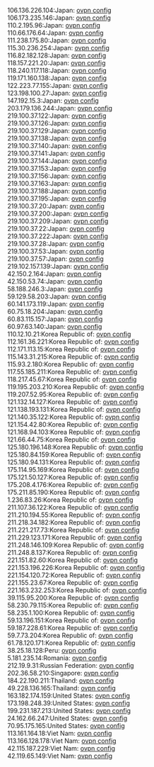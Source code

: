 106.136.226.104:Japan: [ovpn config](vpn/106_136_226_104.ovpn)  
106.173.235.146:Japan: [ovpn config](vpn/106_173_235_146.ovpn)  
110.2.195.96:Japan: [ovpn config](vpn/110_2_195_96.ovpn)  
110.66.176.64:Japan: [ovpn config](vpn/110_66_176_64.ovpn)  
111.238.175.80:Japan: [ovpn config](vpn/111_238_175_80.ovpn)  
115.30.236.254:Japan: [ovpn config](vpn/115_30_236_254.ovpn)  
116.82.182.128:Japan: [ovpn config](vpn/116_82_182_128.ovpn)  
118.157.221.20:Japan: [ovpn config](vpn/118_157_221_20.ovpn)  
118.240.117.118:Japan: [ovpn config](vpn/118_240_117_118.ovpn)  
119.171.160.138:Japan: [ovpn config](vpn/119_171_160_138.ovpn)  
122.223.77.155:Japan: [ovpn config](vpn/122_223_77_155.ovpn)  
123.198.100.27:Japan: [ovpn config](vpn/123_198_100_27.ovpn)  
147.192.15.3:Japan: [ovpn config](vpn/147_192_15_3.ovpn)  
203.179.136.244:Japan: [ovpn config](vpn/203_179_136_244.ovpn)  
219.100.37.122:Japan: [ovpn config](vpn/219_100_37_122.ovpn)  
219.100.37.126:Japan: [ovpn config](vpn/219_100_37_126.ovpn)  
219.100.37.129:Japan: [ovpn config](vpn/219_100_37_129.ovpn)  
219.100.37.138:Japan: [ovpn config](vpn/219_100_37_138.ovpn)  
219.100.37.140:Japan: [ovpn config](vpn/219_100_37_140.ovpn)  
219.100.37.141:Japan: [ovpn config](vpn/219_100_37_141.ovpn)  
219.100.37.144:Japan: [ovpn config](vpn/219_100_37_144.ovpn)  
219.100.37.153:Japan: [ovpn config](vpn/219_100_37_153.ovpn)  
219.100.37.156:Japan: [ovpn config](vpn/219_100_37_156.ovpn)  
219.100.37.163:Japan: [ovpn config](vpn/219_100_37_163.ovpn)  
219.100.37.188:Japan: [ovpn config](vpn/219_100_37_188.ovpn)  
219.100.37.195:Japan: [ovpn config](vpn/219_100_37_195.ovpn)  
219.100.37.20:Japan: [ovpn config](vpn/219_100_37_20.ovpn)  
219.100.37.200:Japan: [ovpn config](vpn/219_100_37_200.ovpn)  
219.100.37.209:Japan: [ovpn config](vpn/219_100_37_209.ovpn)  
219.100.37.22:Japan: [ovpn config](vpn/219_100_37_22.ovpn)  
219.100.37.222:Japan: [ovpn config](vpn/219_100_37_222.ovpn)  
219.100.37.28:Japan: [ovpn config](vpn/219_100_37_28.ovpn)  
219.100.37.53:Japan: [ovpn config](vpn/219_100_37_53.ovpn)  
219.100.37.57:Japan: [ovpn config](vpn/219_100_37_57.ovpn)  
219.102.157.139:Japan: [ovpn config](vpn/219_102_157_139.ovpn)  
42.150.2.164:Japan: [ovpn config](vpn/42_150_2_164.ovpn)  
42.150.53.74:Japan: [ovpn config](vpn/42_150_53_74.ovpn)  
58.188.246.3:Japan: [ovpn config](vpn/58_188_246_3.ovpn)  
59.129.58.203:Japan: [ovpn config](vpn/59_129_58_203.ovpn)  
60.141.173.119:Japan: [ovpn config](vpn/60_141_173_119.ovpn)  
60.75.18.204:Japan: [ovpn config](vpn/60_75_18_204.ovpn)  
60.83.115.157:Japan: [ovpn config](vpn/60_83_115_157.ovpn)  
60.97.63.140:Japan: [ovpn config](vpn/60_97_63_140.ovpn)  
110.12.10.21:Korea Republic of: [ovpn config](vpn/110_12_10_21.ovpn)  
112.161.36.221:Korea Republic of: [ovpn config](vpn/112_161_36_221.ovpn)  
112.171.113.15:Korea Republic of: [ovpn config](vpn/112_171_113_15.ovpn)  
115.143.31.215:Korea Republic of: [ovpn config](vpn/115_143_31_215.ovpn)  
115.93.2.180:Korea Republic of: [ovpn config](vpn/115_93_2_180.ovpn)  
117.55.185.211:Korea Republic of: [ovpn config](vpn/117_55_185_211.ovpn)  
118.217.45.67:Korea Republic of: [ovpn config](vpn/118_217_45_67.ovpn)  
119.195.203.210:Korea Republic of: [ovpn config](vpn/119_195_203_210.ovpn)  
119.207.52.95:Korea Republic of: [ovpn config](vpn/119_207_52_95.ovpn)  
121.132.14.127:Korea Republic of: [ovpn config](vpn/121_132_14_127.ovpn)  
121.138.193.131:Korea Republic of: [ovpn config](vpn/121_138_193_131.ovpn)  
121.140.35.122:Korea Republic of: [ovpn config](vpn/121_140_35_122.ovpn)  
121.154.42.80:Korea Republic of: [ovpn config](vpn/121_154_42_80.ovpn)  
121.168.94.103:Korea Republic of: [ovpn config](vpn/121_168_94_103.ovpn)  
121.66.44.75:Korea Republic of: [ovpn config](vpn/121_66_44_75.ovpn)  
125.180.196.148:Korea Republic of: [ovpn config](vpn/125_180_196_148.ovpn)  
125.180.84.159:Korea Republic of: [ovpn config](vpn/125_180_84_159.ovpn)  
125.180.94.131:Korea Republic of: [ovpn config](vpn/125_180_94_131.ovpn)  
175.114.95.169:Korea Republic of: [ovpn config](vpn/175_114_95_169.ovpn)  
175.121.50.127:Korea Republic of: [ovpn config](vpn/175_121_50_127.ovpn)  
175.208.4.176:Korea Republic of: [ovpn config](vpn/175_208_4_176.ovpn)  
175.211.85.190:Korea Republic of: [ovpn config](vpn/175_211_85_190.ovpn)  
1.236.83.26:Korea Republic of: [ovpn config](vpn/1_236_83_26.ovpn)  
211.107.36.122:Korea Republic of: [ovpn config](vpn/211_107_36_122.ovpn)  
211.210.194.55:Korea Republic of: [ovpn config](vpn/211_210_194_55.ovpn)  
211.218.34.182:Korea Republic of: [ovpn config](vpn/211_218_34_182.ovpn)  
211.221.217.73:Korea Republic of: [ovpn config](vpn/211_221_217_73.ovpn)  
211.229.123.171:Korea Republic of: [ovpn config](vpn/211_229_123_171.ovpn)  
211.248.146.109:Korea Republic of: [ovpn config](vpn/211_248_146_109.ovpn)  
211.248.8.137:Korea Republic of: [ovpn config](vpn/211_248_8_137.ovpn)  
221.151.82.60:Korea Republic of: [ovpn config](vpn/221_151_82_60.ovpn)  
221.153.196.226:Korea Republic of: [ovpn config](vpn/221_153_196_226.ovpn)  
221.154.120.72:Korea Republic of: [ovpn config](vpn/221_154_120_72.ovpn)  
221.155.23.67:Korea Republic of: [ovpn config](vpn/221_155_23_67.ovpn)  
221.163.232.253:Korea Republic of: [ovpn config](vpn/221_163_232_253.ovpn)  
39.115.95.200:Korea Republic of: [ovpn config](vpn/39_115_95_200.ovpn)  
58.230.79.115:Korea Republic of: [ovpn config](vpn/58_230_79_115.ovpn)  
58.235.1.100:Korea Republic of: [ovpn config](vpn/58_235_1_100.ovpn)  
59.13.196.151:Korea Republic of: [ovpn config](vpn/59_13_196_151.ovpn)  
59.187.228.61:Korea Republic of: [ovpn config](vpn/59_187_228_61.ovpn)  
59.7.73.204:Korea Republic of: [ovpn config](vpn/59_7_73_204.ovpn)  
61.78.120.171:Korea Republic of: [ovpn config](vpn/61_78_120_171.ovpn)  
38.25.18.128:Peru: [ovpn config](vpn/38_25_18_128.ovpn)  
5.181.235.14:Romania: [ovpn config](vpn/5_181_235_14.ovpn)  
212.19.9.31:Russian Federation: [ovpn config](vpn/212_19_9_31.ovpn)  
202.36.58.210:Singapore: [ovpn config](vpn/202_36_58_210.ovpn)  
184.22.190.211:Thailand: [ovpn config](vpn/184_22_190_211.ovpn)  
49.228.136.165:Thailand: [ovpn config](vpn/49_228_136_165.ovpn)  
163.182.174.159:United States: [ovpn config](vpn/163_182_174_159.ovpn)  
173.198.248.39:United States: [ovpn config](vpn/173_198_248_39.ovpn)  
199.231.187.213:United States: [ovpn config](vpn/199_231_187_213.ovpn)  
24.162.66.247:United States: [ovpn config](vpn/24_162_66_247.ovpn)  
70.95.175.165:United States: [ovpn config](vpn/70_95_175_165.ovpn)  
113.161.164.18:Viet Nam: [ovpn config](vpn/113_161_164_18.ovpn)  
113.166.128.178:Viet Nam: [ovpn config](vpn/113_166_128_178.ovpn)  
42.115.187.229:Viet Nam: [ovpn config](vpn/42_115_187_229.ovpn)  
42.119.65.149:Viet Nam: [ovpn config](vpn/42_119_65_149.ovpn)  
